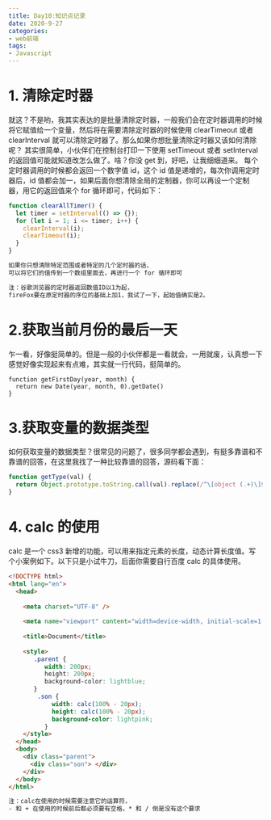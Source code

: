 ```yaml
---
title: Day10:知识点记录
date: 2020-9-27
categories:
- web前端
tags:
- Javascript
---
```

# 1. 清除定时器

就这？不是哟，我其实表达的是批量清除定时器，一般我们会在定时器调用的时候将它赋值给一个变量，然后将在需要清除定时器的时候使用 clearTimeout 或者 clearInterval 就可以清除定时器了。那么如果你想批量清除定时器又该如何清除呢？
其实很简单，小伙伴们在控制台打印一下使用 setTimeout 或者 setInterval 的返回值可能就知道改怎么做了。啥？你没 get 到，好吧，让我细细道来。
每个定时器调用的时候都会返回一个数字值 id，这个 id 值是递增的，每次你调用定时器后，id 值都会加一，如果后面你想清除全局的定制器，你可以再设一个定制器，用它的返回值来个 for 循环即可，代码如下：

```javascript
function clearAllTimer() {
  let timer = setInterval(() => {});
  for (let i = 1; i <= timer; i++) {
    clearInterval(i);
    clearTimeout(i);
  }
}
```

```txt
如果你只想清除特定范围或者特定的几个定时器的话，
可以将它们的值传到一个数组里面去，再进行一个 for 循环即可
```

```txt
注：谷歌浏览器的定时器返回数值ID以1为起，
fireFox要在原定时器的序位的基础上加1，我试了一下，起始值确实是2。
```

# 2.获取当前月份的最后一天

乍一看，好像挺简单的。但是一般的小伙伴都是一看就会，一用就废，认真想一下感觉好像实现起来有点难，其实就一行代码，挺简单的。

```javaascript
function getFirstDay(year, month) {
  return new Date(year, month, 0).getDate()
}

```

# 3.获取变量的数据类型

如何获取变量的数据类型？很常见的问题了，很多同学都会遇到，有挺多靠谱和不靠谱的回答，在这里我找了一种比较靠谱的回答，源码看下面：

```javascript
function getType(val) {
  return Object.prototype.toString.call(val).replace(/^\[object (.+)\]$/, "$1");
}
```

# 4. calc 的使用

calc 是一个 css3 新增的功能，可以用来指定元素的长度，动态计算长度值。写个小案例如下。以下只是小试牛刀，后面你需要自行百度 calc 的具体使用。

```html
<!DOCTYPE html>
<html lang="en">
  <head>
       
    <meta charset="UTF-8" />
      
    <meta name="viewport" content="width=device-width, initial-scale=1.0" />
      
    <title>Document</title>
      
    <style> 
       .parent {  
          width: 200px; 
          height: 200px;  
          background-color: lightblue;   
       }  
        .son {     
            width: calc(100% - 20px);     
            height: calc(100% - 20px);     
            background-color: lightpink;  
          }  
    </style>
  </head>
  <body> 
    <div class="parent">    
      <div class="son"> </div> 
    </div>
  </body>
</html>
```
```txt
注：calc在使用的时候需要注意它的运算符，
- 和 + 在使用的时候前后都必须要有空格，* 和 / 倒是没有这个要求
```
